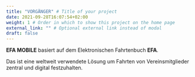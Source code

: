 ```yaml
---
title: "VORGÄNGER" # Title of your project
date: 2021-09-28T16:07:54+02:00
weight: 1 # Order in which to show this project on the home page
external_link: "" # Optional external link instead of modal
draft: false
---
```


**EFA MOBILE** basiert auf dem Elektronischen Fahrtenbuch **EFA**.

Das ist eine weltweit verwendete Lösung um Fahrten von Vereinsmitglieder zentral und digital festzuhalten.



